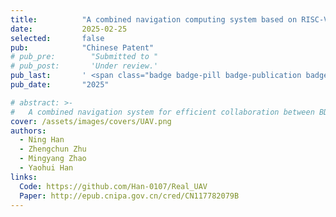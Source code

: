 ```yaml
---
title:          "A combined navigation computing system based on RISC-V architecture"
date:           2025-02-25
selected:       false
pub:            "Chinese Patent"
# pub_pre:        "Submitted to "
# pub_post:       'Under review.'
pub_last:       ' <span class="badge badge-pill badge-publication badge-warning">Patent</span>'
pub_date:       "2025"

# abstract: >-
#   A combined navigation system for efficient collaboration between BDS and INS built through RISC-V-based architecture.
cover: /assets/images/covers/UAV.png
authors:
  - Ning Han
  - Zhengchun Zhu
  - Mingyang Zhao
  - Yaohui Han
links:
  Code: https://github.com/Han-0107/Real_UAV
  Paper: http://epub.cnipa.gov.cn/cred/CN117782079B
---
```

